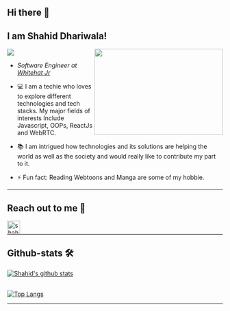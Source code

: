 ## Hi there 👋

<h2>I am Shahid Dhariwala! </h2>

<img align='right' src="https://media2.giphy.com/media/RbDKaczqWovIugyJmW/giphy.gif?cid=ecf05e473grfl3ktcswakx503hwm0ip33hwhoj1l59s5l5nj&rid=giphy.gif" width="300" height="200">


![](https://komarev.com/ghpvc/?username=shahiddhariwala&style=plastic)

* <p><em>Software Engineer at <a href="https://www.whitehatjr.com/">Whitehat Jr</a></em></p>


* 💻 I am a techie who loves to explore different technologies and tech stacks. My major fields of interests Include Javascript, OOPs, ReactJs and WebRTC.

* 📚 I am intrigued how technologies and its solutions are helping the world as well as the society and would really like to contribute my part to it.

* ⚡ Fun fact: Reading Webtoons and Manga are some of my hobbie.

---



## Reach out to me 📝

[<img align="left" alt="shahiddhariwala | LinkedIn" height="30px" src="https://encrypted-tbn0.gstatic.com/images?q=tbn:ANd9GcSpydWGVe6P-vFpxWlM9a4-Zi1iI041pdlfFA&usqp=CAU"/>][linkedin]
<br />

---



##  Github-stats 🛠



[![Shahid's github stats](https://github-readme-stats.vercel.app/api?username=shahiddhariwala&&show_icons=true&theme=merko)](https://github.com/anuraghazra/github-readme-stats)  

<br>[![Top Langs](https://github-readme-stats.vercel.app/api/top-langs/?username=shahiddhariwala&layout=compact&card_width=440)](https://github.com/anuraghazra/github-readme-stats)
<br/>

---





[linkedin]: https://www.linkedin.com/in/shahiddhariwala
